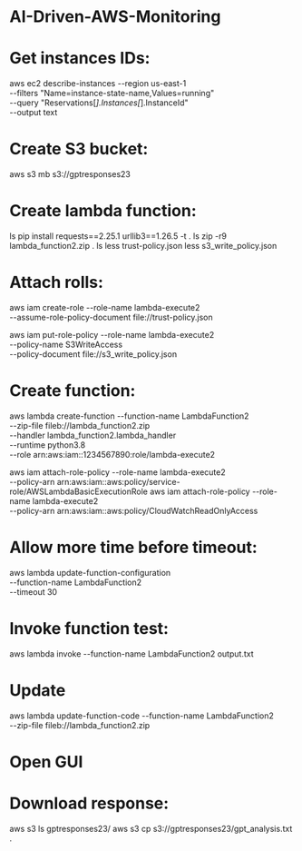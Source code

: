 # AI-Driven-AWS-Monitoring

# Get instances IDs:
aws ec2 describe-instances --region us-east-1 \
	--filters "Name=instance-state-name,Values=running" \
	--query "Reservations[*].Instances[*].InstanceId" \
	--output text
# Create S3 bucket:
aws s3 mb s3://gptresponses23
# Create lambda function:
ls
pip install requests==2.25.1 urllib3==1.26.5 -t .
ls
zip -r9 lambda_function2.zip .
ls
less trust-policy.json
less s3_write_policy.json
# Attach rolls:
aws iam create-role --role-name lambda-execute2 \
	--assume-role-policy-document file://trust-policy.json

aws iam put-role-policy --role-name lambda-execute2 \
	--policy-name S3WriteAccess \
	--policy-document file://s3_write_policy.json

# Create function:
aws lambda create-function --function-name LambdaFunction2 \
	--zip-file fileb://lambda_function2.zip \
	--handler lambda_function2.lambda_handler \
	--runtime python3.8 \
	--role arn:aws:iam::1234567890:role/lambda-execute2

aws iam attach-role-policy --role-name lambda-execute2 \
	--policy-arn arn:aws:iam::aws:policy/service-role/AWSLambdaBasicExecutionRole
aws iam attach-role-policy --role-name lambda-execute2 \
	--policy-arn arn:aws:iam::aws:policy/CloudWatchReadOnlyAccess

# Allow more time before timeout:
aws lambda update-function-configuration \
	--function-name LambdaFunction2 \
	--timeout 30

# Invoke function test:
aws lambda invoke --function-name LambdaFunction2 output.txt

# Update
aws lambda update-function-code --function-name LambdaFunction2 \
	--zip-file fileb://lambda_function2.zip

# Open GUI

# Download response:
aws s3 ls gptresponses23/
aws s3 cp s3://gptresponses23/gpt_analysis.txt .

